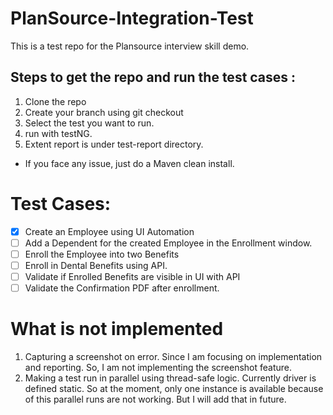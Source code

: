 # PlanSource-Integration-Test
This is a test repo for the Plansource interview skill demo.

## Steps to get the repo and run the test cases :
1. Clone the repo
2. Create your branch using git checkout
3. Select the test you want to run.
4. run with testNG.
5. Extent report is under test-report directory.
* If you face any issue, just do a Maven clean install.

# Test Cases:

- [X] Create an Employee using UI Automation
- [ ] Add a Dependent for the created Employee in the Enrollment window.
- [ ] Enroll the Employee into two Benefits
- [ ] Enroll in Dental Benefits using API.
- [ ] Validate if Enrolled Benefits are visible in UI with API
- [ ] Validate the Confirmation PDF after enrollment.

# What is not implemented
1. Capturing a screenshot on error. Since I am focusing on implementation and reporting. So, I am not implementing the screenshot feature.
2. Making a test run in parallel using thread-safe logic. Currently driver is defined static. So at the moment, only one instance is available because of this parallel runs are not working. But I will add that in future.
